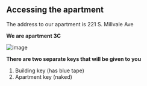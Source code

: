 ## Accessing the apartment

The address to our apartment is 221 S. Millvale Ave

**We are apartment 3C**

![image](https://user-images.githubusercontent.com/22893664/177895770-bd42fc5d-165c-47b2-8194-cd00470cc870.png)


**There are two separate keys that will be given to you**
  1. Building key (has blue tape)
  1. Apartment key (naked)
